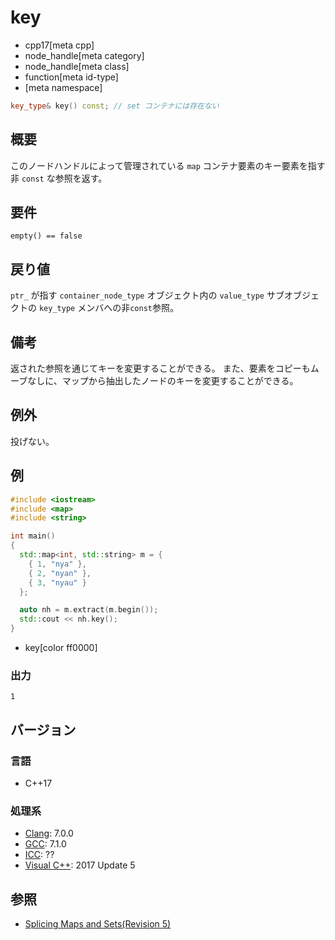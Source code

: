 # key
* cpp17[meta cpp]
* node_handle[meta category]
* node_handle[meta class]
* function[meta id-type]
* [meta namespace]

```cpp
key_type& key() const; // set コンテナには存在ない
```

## 概要
このノードハンドルによって管理されている `map` コンテナ要素のキー要素を指す非 `const` な参照を返す。


## 要件
`empty() == false`


## 戻り値
`ptr_` が指す `container_node_type` オブジェクト内の `value_type` サブオブジェクトの `key_type` メンバへの非`const`参照。


## 備考
返された参照を通じてキーを変更することができる。
また、要素をコピーもムーブなしに、マップから抽出したノードのキーを変更することができる。


## 例外
投げない。


## 例
```cpp example
#include <iostream>
#include <map>
#include <string>

int main()
{
  std::map<int, std::string> m = { 
    { 1, "nya" },
    { 2, "nyan" },
    { 3, "nyau" }
  };

  auto nh = m.extract(m.begin());
  std::cout << nh.key();
}
```
* key[color ff0000]


### 出力
```
1
```

## バージョン
### 言語
- C++17

### 処理系
- [Clang](/implementation.md#clang): 7.0.0
- [GCC](/implementation.md#gcc): 7.1.0
- [ICC](/implementation.md#icc): ??
- [Visual C++](/implementation.md#visual_cpp): 2017 Update 5


## 参照
- [Splicing Maps and Sets(Revision 5)](http://www.open-std.org/jtc1/sc22/wg21/docs/papers/2016/p0083r3.pdf)
